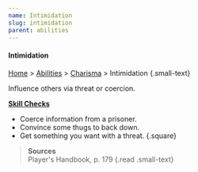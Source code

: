 ```yaml
---
name: Intimidation
slug: intimidation
parent: abilities
---
```

#### Intimidation
[Home](home) > [Abilities](abilities) > [Charisma](charisma) > Intimidation {.small-text}

Influence others via threat or coercion.

**[Skill Checks](skill-check)**<br/>
- Coerce information from a prisoner.
- Convince some thugs to back down.
- Get something you want with a threat.
{.square}

> **Sources** <br/>
> Player's Handbook, p. 179
{.read .small-text}

